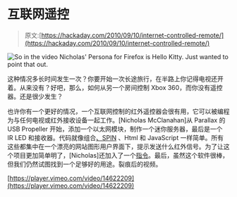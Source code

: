 # 互联网遥控

> 原文:[https://hackaday.com/2010/09/10/internet-controlled-remote/](https://hackaday.com/2010/09/10/internet-controlled-remote/)

![](../Images/ead0cf96e3da10867d3ea6fb85fe788d.png "So in the video Nicholas' Persona for Firefox is Hello Kitty. Just wanted to point that out. ")

这种情况多长时间发生一次？你要开始一次长途旅行，在半路上你记得电视还开着。从来没有？好吧，那么，如何从另一个房间控制 Xbox 360，而你没有遥控器。还是很少发生？

也许你有一个更好的情况，一个互联网控制的红外遥控器会很有用，它可以被编程为与任何电视或红外接收设备一起工作。[Nicholas McClanahan]从 Parallax 的 USB Propeller 开始，添加一个以太网模块，制作一个迷你服务器，最后是一个 IR LED 和接收器。代码就像组合[、SPIN](http://en.wikipedia.org/wiki/Parallax_Propeller) 、Html 和 JavaScript 一样简单。所有这些都集中在一个漂亮的网站图形用户界面下，提示发送什么红外信号。为了让这个项目更加简单明了，[Nicholas]还加入了一个[指令](http://www.instructables.com/id/Control-Your-TV-with-Your-Phone/)。最后，虽然这个软件很棒，但我们仍然试图找到一个足够好的用途。裂痕后的视频。

[https://player.vimeo.com/video/14622209](https://player.vimeo.com/video/14622209)